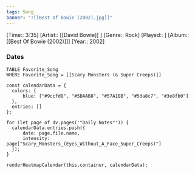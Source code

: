 ```yaml
---
tags: Song  
banner: "![[Best Of Bowie (2002).jpg]]"
---
```

[Time:: 3:35]
[Artist:: [[David Bowie]] ]
[Genre:: Rock]
[Played:: ]
[Album:: [[Best Of Bowie (2002)]]]
[Year:: 2002]
### Dates
````dataview
TABLE Favorite_Song
WHERE Favorite_Song = [[Scary Monsters (& Super Creeps)]]
````
  ```dataviewjs
const calendarData = { 
	colors: { 
		blue: ["#9ccfd8", "#5BAAB8", "#57A1BB", "#5da8c7", "#3e8fb0"] 
	}, 
	entries: [] 
}; 

for (let page of dv.pages('"Daily Notes"')) { 
	calendarData.entries.push({ 
		date: page.file.name, 
		intensity: page["Scary_Monsters_(Eyes_Without_A_Face_Super_Creeps)"]
	}); 
} 

renderHeatmapCalendar(this.container, calendarData);
```
